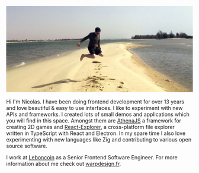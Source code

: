 ![Nico's having fun on the beach](https://github.com/warpdesign/warpdesign/blob/master/plage.jpg?raw=true)

Hi I'm Nicolas. I have been doing frontend development for over 13 years and love beautiful & easy to use interfaces. I like to experiment with new APIs and frameworks. I created lots of small demos and applications which you will find in this space. Amongst them are [AthenaJS](https://athenajs.github.io) a framework for creating 2D games and [React-Explorer](https://github.com/warpdesign/react-explorer), a cross-platform file explorer written in TypeScript with React and Electron. In my spare time I also love experimenting with new languages like Zig and contributing to various open source software.

I work at [Leboncoin](https://leboncoin.fr) as a Senior Frontend Software Engineer. For more information about me check out [warpdesign.fr](https://warpdesign.fr).

